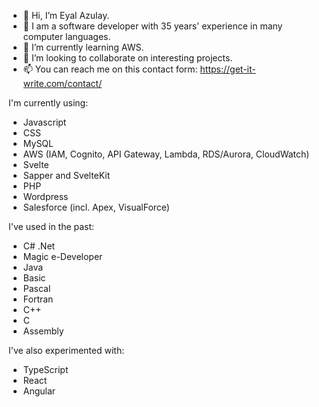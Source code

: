 - 👋 Hi, I’m Eyal Azulay.
- 👀 I am a software developer with 35 years' experience in many computer languages.
- 🌱 I’m currently learning AWS.
- 💞️ I’m looking to collaborate on interesting projects.
- 📫 You can reach me on this contact form: https://get-it-write.com/contact/

I'm currently using:
- Javascript
- CSS
- MySQL
- AWS (IAM, Cognito, API Gateway, Lambda, RDS/Aurora, CloudWatch)
- Svelte
- Sapper and SvelteKit
- PHP
- Wordpress
- Salesforce (incl. Apex, VisualForce)

I've used in the past:
- C# .Net
- Magic e-Developer
- Java
- Basic
- Pascal
- Fortran
- C++
- C
- Assembly

I've also experimented with:
- TypeScript
- React
- Angular


<!---
eazulay/eazulay is a ✨ special ✨ repository because its `README.md` (this file) appears on your GitHub profile.
You can click the Preview link to take a look at your changes.
--->
